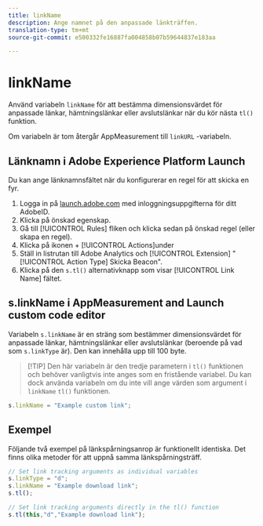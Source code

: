 ```yaml
---
title: linkName
description: Ange namnet på den anpassade länkträffen.
translation-type: tm+mt
source-git-commit: e500332fe16887fa004858b07b59644837e183aa

---
```



# linkName

Använd variabeln `linkName` för att bestämma dimensionsvärdet för anpassade länkar, hämtningslänkar eller avslutslänkar när du kör nästa `tl()` funktion.

Om variabeln är tom återgår AppMeasurement till `linkURL` -variabeln.

## Länknamn i Adobe Experience Platform Launch

Du kan ange länknamnsfältet när du konfigurerar en regel för att skicka en fyr.

1. Logga in på [launch.adobe.com](https://launch.adobe.com) med inloggningsuppgifterna för ditt AdobeID.
2. Klicka på önskad egenskap.
3. Gå till [!UICONTROL Rules] fliken och klicka sedan på önskad regel (eller skapa en regel).
4. Klicka på ikonen + [!UICONTROL Actions]under
5. Ställ in listrutan till Adobe Analytics och [!UICONTROL Extension] &quot; [!UICONTROL Action Type] Skicka Beacon&quot;.
6. Klicka på den `s.tl()` alternativknapp som visar [!UICONTROL Link Name] fältet.

## s.linkName i AppMeasurement and Launch custom code editor

Variabeln `s.linkName` är en sträng som bestämmer dimensionsvärdet för anpassade länkar, hämtningslänkar eller avslutslänkar (beroende på vad som `s.linkType` är). Den kan innehålla upp till 100 byte.

> [!TIP] Den här variabeln är den tredje parametern i `tl()` funktionen och behöver vanligtvis inte anges som en fristående variabel. Du kan dock använda variabeln om du inte vill ange värden som argument i `linkName` `tl()` funktionen.

```js
s.linkName = "Example custom link";
```

## Exempel

Följande två exempel på länkspårningsanrop är funktionellt identiska. Det finns olika metoder för att uppnå samma länkspårningsträff.

```js
// Set link tracking arguments as individual variables
s.linkType = "d";
s.linkName = "Example download link";
s.tl();

// Set link tracking arguments directly in the tl() function
s.tl(this,"d","Example download link");
```
